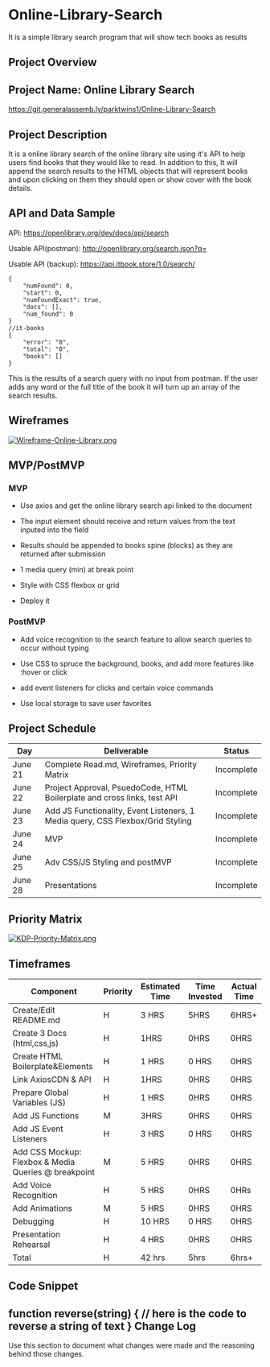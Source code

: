 # Online-Library-Search
It is a simple library search program that will show tech books as results 

Project Overview
----------------

Project Name: Online Library Search
------------
https://git.generalassemb.ly/parktwins1/Online-Library-Search

Project Description
-------------------

It is a online library search of the online library site using it's API to help users find books that they would like to read. In addition to this, It will append the search
results to the HTML objects that will represent books and upon clicking on them they should open or show cover with the book details. 


API and Data Sample
-------------------


API: https://openlibrary.org/dev/docs/api/search

Usable API(postman): http://openlibrary.org/search.json?q=

Usable API (backup): https://api.itbook.store/1.0/search/ 

```
{
    "numFound": 0,
    "start": 0,
    "numFoundExact": true,
    "docs": [],
    "num_found": 0
}
//it-books
{
    "error": "0",
    "total": "0",
    "books": []
}
```


This is the results of a search query with no input from postman. If the user adds any word or the full title of the book it will turn up an array of the search results.

Wireframes
----------

[![Wireframe-Online-Library.png](https://i.postimg.cc/P5NmthLN/Wireframe-Online-Library.png)](https://postimg.cc/rDXdJBNL)



MVP/PostMVP
-----------

<h3>MVP</h3>

* Use axios and get the online library search api linked to the document

* The input element should receive and return values from the text inputed into the field  

* Results should be appended to books spine (blocks) as they are returned after submission 

* 1 media query (min) at break point

* Style with CSS flexbox or grid 

* Deploy it 


<h3>PostMVP</h3>

* Add voice recognition to the search feature to allow search queries to occur without typing

* Use CSS to spruce the background, books, and add more features like :hover or click

* add event listeners for clicks and certain voice commands

* Use local storage to save user favorites


Project Schedule
----------------

Day   |	Deliverable   |	Status
--------|----------------------------------------------------|---------------
June 21 | Complete Read.md, Wireframes, Priority Matrix | Incomplete
June 22 | Project Approval, PsuedoCode, HTML Boilerplate and cross links, test API|Incomplete
June 23 | Add JS Functionality, Event Listeners, 1 Media query, CSS Flexbox/Grid Styling |Incomplete
June 24 | MVP |Incomplete
June 25 | Adv CSS/JS Styling and postMVP | Incomplete
June 28 | Presentations|Incomplete


Priority Matrix
---------------

[![KDP-Priority-Matrix.png](https://i.postimg.cc/BbXFB9rX/KDP-Priority-Matrix.png)](https://postimg.cc/8fgsT3PS)

Timeframes
----------

Component | Priority | Estimated Time | Time Invested | Actual Time
----------|----------|----------------|---------------|-------------
Create/Edit README.md | H | 3 HRS | 5HRS | 6HRS+
Create 3 Docs (html,css,js)| H | 1HRS | 0HRS | 0HRS
Create HTML Boilerplate&Elements| H | 1 HRS | 0 HRS | 0HRS
Link AxiosCDN & API | H | 1HRS | 0HRS | 0HRS
Prepare Global Variables (JS)| H | 1 HRS | 0HRS | 0HRS
Add JS Functions | M | 3HRS | 0HRS | 0HRS
Add JS Event Listeners | H | 3 HRS | 0 HRS | 0HRS
Add CSS Mockup: Flexbox & Media Queries @ breakpoint | M | 5 HRS | 0HRS | 0HRS
Add Voice Recognition | H | 5 HRS | 0HRS | 0HRs
Add Animations | M | 5 HRS | 0HRS | 0HRS
Debugging | H | 10 HRS | 0 HRS | 0HRS
Presentation Rehearsal | H | 4 HRS | 0HRS | 0HRS
Total | H | 42 hrs | 5hrs | 6hrs+

Code Snippet
------------


function reverse(string) {
	// here is the code to reverse a string of text
}
Change Log
----------
Use this section to document what changes were made and the reasoning behind those changes.
